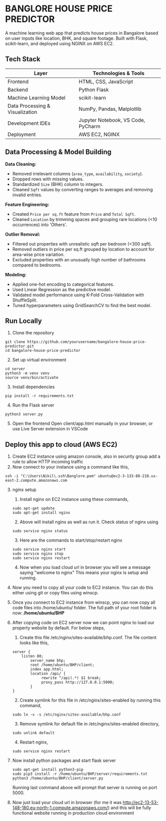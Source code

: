 # BANGLORE HOUSE PRICE PREDICTOR
A machine learning web app that predicts house prices in Bangalore based on user inputs like location, BHK, and square footage. Built with Flask, scikit-learn, and deployed using NGINX on AWS EC2.

## Tech Stack

| Layer       | Technologies & Tools                 |
|-------------|------------------------------------|
| Frontend    | HTML, CSS, JavaScript               |
| Backend     | Python Flask                       |
| Machine Learning Model | scikit-learn                 |
| Data Processing & Visualization | NumPy, Pandas, Matplotlib  |
| Development IDEs | Jupyter Notebook, VS Code, PyCharm |
| Deployment  | AWS EC2, NGINX    

## Data Processing & Model Building

**Data Cleaning:**
- Removed irrelevant columns (`area_type`, `availability`, `society`).
- Dropped rows with missing values.
- Standardized `Size` (BHK) column to integers.
- Cleaned `Sqft` values by converting ranges to averages and removing invalid entries.

**Feature Engineering:**
- Created `Price per sq.ft` feature from `Price` and `Total Sqft`.
- Cleaned `Location` by trimming spaces and grouping rare locations (<10 occurrences) into 'Others'.

**Outlier Removal:**
- Filtered out properties with unrealistic sqft per bedroom (<300 sqft).
- Removed outliers in price per sq.ft grouped by location to account for area-wise price variation.
- Excluded properties with an unusually high number of bathrooms compared to bedrooms.

**Modeling:**
- Applied one-hot encoding to categorical features.
- Used Linear Regression as the predictive model.
- Validated model performance using K-Fold Cross-Validation with ShuffleSplit.
- Tuned hyperparameters using GridSearchCV to find the best model.

##  Run Locally

 1. Clone the repository
```
git clone https://github.com/yourusername/bangalore-house-price-predictor.git
cd bangalore-house-price-predictor
```
2. Set up virtual environment
```
cd server
python3 -m venv venv
source venv/bin/activate
```
3. Install dependencies
```
pip install -r requirements.txt
```
4. Run the Flask server
```
python3 server.py
```
5. Open the frontend
Open client/app.html manually in your browser, or use Live Server extension in VSCode

## Deploy this app to cloud (AWS EC2)

1. Create EC2 instance using amazon console, also in security group add a rule to allow HTTP incoming traffic
2. Now connect to your instance using a command like this,
```
ssh -i "C:\Users\Nikil\.ssh\Banglore.pem" ubuntu@ec2-3-133-88-210.us-east-2.compute.amazonaws.com
```
3. nginx setup
   1. Install nginx on EC2 instance using these commands,
   ```
   sudo apt-get update
   sudo apt-get install nginx
   ```
   2. Above will install nginx as well as run it. Check status of nginx using
   ```
   sudo service nginx status
   ```
   3. Here are the commands to start/stop/restart nginx
   ```
   sudo service nginx start
   sudo service nginx stop
   sudo service nginx restart
   ```
   4. Now when you load cloud url in browser you will see a message saying "welcome to nginx" This means your nginx is setup and running.
4. Now you need to copy all your code to EC2 instance. You can do this either using git or copy files using winscp.
5. Once you connect to EC2 instance from winscp, you can now copy all code files into /home/ubuntu/ folder. The full path of your root folder is now: **/home/ubuntu/BHP**
6.  After copying code on EC2 server now we can point nginx to load our property website by default. For below steps,
    1. Create this file /etc/nginx/sites-available/bhp.conf. The file content looks like this,
    ```
    server {
	    listen 80;
            server_name bhp;
            root /home/ubuntu/BHP/client;
            index app.html;
            location /api/ {
                 rewrite ^/api(.*) $1 break;
                 proxy_pass http://127.0.0.1:5000;
            }
    }
    ```
    2. Create symlink for this file in /etc/nginx/sites-enabled by running this command,
    ```
    sudo ln -v -s /etc/nginx/sites-available/bhp.conf
    ```
    3. Remove symlink for default file in /etc/nginx/sites-enabled directory,
    ```
    sudo unlink default
    ```
    4. Restart nginx,
    ```
    sudo service nginx restart
    ```
7. Now install python packages and start flask server
    ```
    sudo apt-get install python3-pip
    sudo pip3 install -r /home/ubuntu/BHP/server/requirements.txt
    python3 /home/ubuntu/BHP/client/server.py
    ```
   Running last command above will prompt that server is running on port 5000.

8. Now just load your cloud url in browser (for me it was http://ec2-13-53-148-180.eu-north-1.compute.amazonaws.com/) and this will be fully functional website running in production cloud environment
